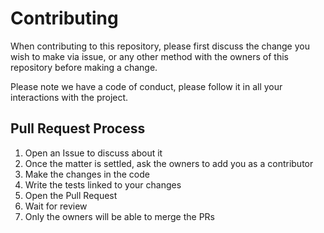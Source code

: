 # Contributing

When contributing to this repository, please first discuss the change you wish to make via issue, 
or any other method with the owners of this repository before making a change. 

Please note we have a code of conduct, please follow it in all your interactions with the project.

## Pull Request Process

1. Open an Issue to discuss about it
2. Once the matter is settled, ask the owners to add you as a contributor
3. Make the changes in the code
4. Write the tests linked to your changes
5. Open the Pull Request
6. Wait for review
7. Only the owners will be able to merge the PRs
